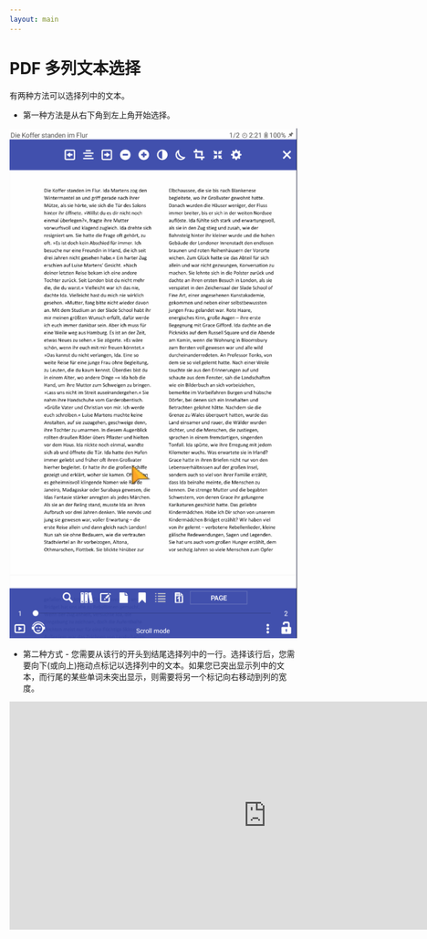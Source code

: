 ```yaml
---
layout: main
---
```


# PDF 多列文本选择

有两种方法可以选择列中的文本。

* 第一种方法是从右下角到左上角开始选择。

![Column selectio in PDF](1.gif)

* 第二种方式 - 您需要从该行的开头到结尾选择列中的一行。选择该行后，您需要向下(或向上)拖动点标记以选择列中的文本。如果您已突出显示列中的文本，而行尾的某些单词未突出显示，则需要将另一个标记向右移动到列的宽度。

<iframe width="900" height="400" src="https://www.youtube.com/embed/Bdj3Z86uO38" title="Librera. Select text in columns in PDF files/ Виділення тексту в колонках. Лібрера" frameborder="0" allow="accelerometer; autoplay; clipboard-write; encrypted-media; gyroscope; picture-in-picture; web-share" allowfullscreen></iframe>


